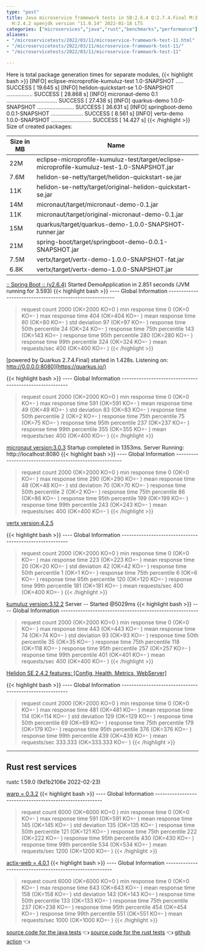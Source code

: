 ```yaml
---
type: "post"
title: Java microservice framework tests in SB:2.6.4 Q:2.7.4.Final M:3.3.4 V:4.2.5
  H:2.4.2 openjdk version "11.0.14" 2022-01-18 LTS
categories: ["microservices","java","rust","benchmarks","performance"]
aliases:
- "/microservicetests/2022/03/11/microservice-framework-test-11.html"
- "/microservicetests/2022/03/11/microservice-framework-test-11/"
- "/microservicetests/2022/03/11/microservice-framework-test-11"

---
```


Here is total package generation times for separate modules,
{{< highlight bash >}}
[INFO] eclipse-microprofile-kumuluz-test 1.0-SNAPSHOT ..... SUCCESS [ 19.645 s]
[INFO] helidon-quickstart-se 1.0-SNAPSHOT ................. SUCCESS [ 28.868 s]
[INFO] micronaut-demo 0.1 ................................. SUCCESS [ 27.438 s]
[INFO] quarkus-demo 1.0.0-SNAPSHOT ........................ SUCCESS [ 36.631 s]
[INFO] springboot-demo 0.0.1-SNAPSHOT ..................... SUCCESS [  8.561 s]
[INFO] vertx-demo 1.0.0-SNAPSHOT .......................... SUCCESS [ 14.427 s]
{{< /highlight >}}
Size of created packages:

| Size in MB |  Name |
|------------|-------|
| 22M | eclipse-microprofile-kumuluz-test/target/eclipse-microprofile-kumuluz-test-1.0-SNAPSHOT.jar |
| 7.6M | helidon-se-netty/target/helidon-quickstart-se.jar |
| 11K | helidon-se-netty/target/original-helidon-quickstart-se.jar |
| 14M | micronaut/target/micronaut-demo-0.1.jar |
| 11K | micronaut/target/original-micronaut-demo-0.1.jar |
| 15M | quarkus/target/quarkus-demo-1.0.0-SNAPSHOT-runner.jar |
| 21M | spring-boot/target/springboot-demo-0.0.1-SNAPSHOT.jar |
| 7.5M | vertx/target/vertx-demo-1.0.0-SNAPSHOT-fat.jar |
| 6.8K | vertx/target/vertx-demo-1.0.0-SNAPSHOT.jar |


[:: Spring Boot ::                (v2.6.4)](https://spring.io/projects/spring-boot) 
Started DemoApplication in 2.851 seconds (JVM running for 3.593)
{{< highlight bash >}}
---- Global Information --------------------------------------------------------
> request count                                       2000 (OK=2000   KO=0     )
> min response time                                      0 (OK=0      KO=-     )
> max response time                                    404 (OK=404    KO=-     )
> mean response time                                    80 (OK=80     KO=-     )
> std deviation                                         97 (OK=97     KO=-     )
> response time 50th percentile                         24 (OK=24     KO=-     )
> response time 75th percentile                        143 (OK=143    KO=-     )
> response time 95th percentile                        280 (OK=280    KO=-     )
> response time 99th percentile                        324 (OK=324    KO=-     )
> mean requests/sec                                    400 (OK=400    KO=-     )
{{< /highlight >}}

[powered by Quarkus 2.7.4.Final) started in 1.428s. Listening on: http://0.0.0.0:8080](https://quarkus.io/) 

{{< highlight bash >}}
---- Global Information --------------------------------------------------------
> request count                                       2000 (OK=2000   KO=0     )
> min response time                                      0 (OK=0      KO=-     )
> max response time                                    591 (OK=591    KO=-     )
> mean response time                                    49 (OK=49     KO=-     )
> std deviation                                         83 (OK=83     KO=-     )
> response time 50th percentile                          2 (OK=2      KO=-     )
> response time 75th percentile                         75 (OK=75     KO=-     )
> response time 95th percentile                        237 (OK=237    KO=-     )
> response time 99th percentile                        355 (OK=355    KO=-     )
> mean requests/sec                                    400 (OK=400    KO=-     )
{{< /highlight >}}

[micronaut version:3.0.3](https://micronaut.io/) 
Startup completed in 1353ms. Server Running: http://localhost:8080
{{< highlight bash >}}
---- Global Information --------------------------------------------------------
> request count                                       2000 (OK=2000   KO=0     )
> min response time                                      0 (OK=0      KO=-     )
> max response time                                    290 (OK=290    KO=-     )
> mean response time                                    48 (OK=48     KO=-     )
> std deviation                                         70 (OK=70     KO=-     )
> response time 50th percentile                          2 (OK=2      KO=-     )
> response time 75th percentile                         86 (OK=86     KO=-     )
> response time 95th percentile                        199 (OK=199    KO=-     )
> response time 99th percentile                        243 (OK=243    KO=-     )
> mean requests/sec                                    400 (OK=400    KO=-     )
{{< /highlight >}}

[vertx version:4.2.5](https://vertx.io/) 

{{< highlight bash >}}
---- Global Information --------------------------------------------------------
> request count                                       2000 (OK=2000   KO=0     )
> min response time                                      0 (OK=0      KO=-     )
> max response time                                    223 (OK=223    KO=-     )
> mean response time                                    20 (OK=20     KO=-     )
> std deviation                                         42 (OK=42     KO=-     )
> response time 50th percentile                          1 (OK=1      KO=-     )
> response time 75th percentile                          6 (OK=6      KO=-     )
> response time 95th percentile                        120 (OK=120    KO=-     )
> response time 99th percentile                        181 (OK=181    KO=-     )
> mean requests/sec                                    400 (OK=400    KO=-     )
{{< /highlight >}}

[kumuluz version:3.12.2](https://ee.kumuluz.com/) 
Server -- Started @5029ms
{{< highlight bash >}}
---- Global Information --------------------------------------------------------
> request count                                       2000 (OK=2000   KO=0     )
> min response time                                      0 (OK=0      KO=-     )
> max response time                                    443 (OK=443    KO=-     )
> mean response time                                    74 (OK=74     KO=-     )
> std deviation                                         93 (OK=93     KO=-     )
> response time 50th percentile                         35 (OK=35     KO=-     )
> response time 75th percentile                        118 (OK=118    KO=-     )
> response time 95th percentile                        257 (OK=257    KO=-     )
> response time 99th percentile                        401 (OK=401    KO=-     )
> mean requests/sec                                    400 (OK=400    KO=-     )
{{< /highlight >}}

[Helidon SE 2.4.2 features: [Config, Health, Metrics, WebServer]](https://helidon.io/) 

{{< highlight bash >}}
---- Global Information --------------------------------------------------------
> request count                                       2000 (OK=2000   KO=0     )
> min response time                                      0 (OK=0      KO=-     )
> max response time                                    481 (OK=481    KO=-     )
> mean response time                                   114 (OK=114    KO=-     )
> std deviation                                        129 (OK=129    KO=-     )
> response time 50th percentile                         69 (OK=69     KO=-     )
> response time 75th percentile                        179 (OK=179    KO=-     )
> response time 95th percentile                        376 (OK=376    KO=-     )
> response time 99th percentile                        439 (OK=439    KO=-     )
> mean requests/sec                                333.333 (OK=333.333 KO=-     )
{{< /highlight >}}

***  
## Rust rest services 
rustc 1.59.0 (9d1b2106e 2022-02-23)


[warp = 0.3.2](http://docs.rs/warp)
{{< highlight bash >}}
---- Global Information --------------------------------------------------------
> request count                                       6000 (OK=6000   KO=0     )
> min response time                                      0 (OK=0      KO=-     )
> max response time                                    591 (OK=591    KO=-     )
> mean response time                                   145 (OK=145    KO=-     )
> std deviation                                        135 (OK=135    KO=-     )
> response time 50th percentile                        121 (OK=121    KO=-     )
> response time 75th percentile                        222 (OK=222    KO=-     )
> response time 95th percentile                        430 (OK=430    KO=-     )
> response time 99th percentile                        534 (OK=534    KO=-     )
> mean requests/sec                                   1200 (OK=1200   KO=-     )
{{< /highlight >}}

[actix-web = 4.0.1](http://docs.rs/actix-web)
{{< highlight bash >}}
---- Global Information --------------------------------------------------------
> request count                                       6000 (OK=6000   KO=0     )
> min response time                                      0 (OK=0      KO=-     )
> max response time                                    643 (OK=643    KO=-     )
> mean response time                                   158 (OK=158    KO=-     )
> std deviation                                        143 (OK=143    KO=-     )
> response time 50th percentile                        133 (OK=133    KO=-     )
> response time 75th percentile                        237 (OK=238    KO=-     )
> response time 95th percentile                        454 (OK=454    KO=-     )
> response time 99th percentile                        551 (OK=551    KO=-     )
> mean requests/sec                                   1000 (OK=1000   KO=-     )
{{< /highlight >}}

[source code for the java tests](https://github.com/ozkanpakdil/test-microservice-frameworks)  👈 [source code for the rust tests](https://github.com/ozkanpakdil/rust-examples)  👈 [github action](https://github.com/ozkanpakdil/test-microservice-frameworks/actions/runs/1970710122)  👈 